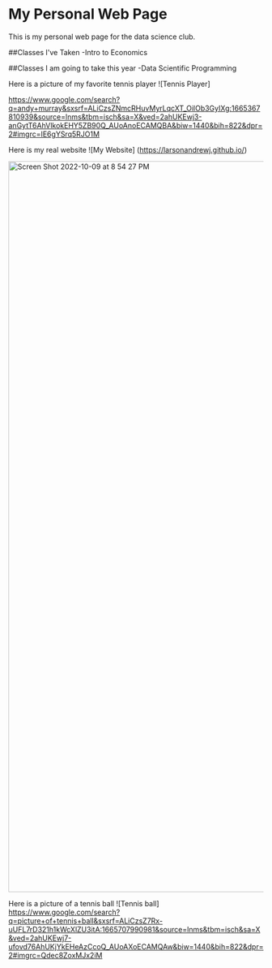# My Personal Web Page

This is my personal web page for the data science club.


##Classes I've Taken
-Intro to Economics

##Classes I am going to take this year
-Data Scientific Programming


Here is a picture of my favorite tennis player
![Tennis Player]

<https://www.google.com/search?q=andy+murray&sxsrf=ALiCzsZNmcRHuvMyrLqcXT_OilOb3GyIXg:1665367810939&source=lnms&tbm=isch&sa=X&ved=2ahUKEwj3-anGytT6AhVlkokEHY5ZB90Q_AUoAnoECAMQBA&biw=1440&bih=822&dpr=2#imgrc=IE6gYSrq5RJO1M>

Here is my real website
![My Website]
(https://larsonandrewj.github.io/)


<img width="1440" alt="Screen Shot 2022-10-09 at 8 54 27 PM" src="https://user-images.githubusercontent.com/113050384/194790073-5527a83d-c6ae-4f09-8ab5-4f1be1fe04de.png">

Here is a picture of a tennis ball
![Tennis ball]
<https://www.google.com/search?q=picture+of+tennis+ball&sxsrf=ALiCzsZ7Rx-uUFL7rD321h1kWcXlZU3itA:1665707990981&source=lnms&tbm=isch&sa=X&ved=2ahUKEwj7-ufovd76AhUKjYkEHeAzCcoQ_AUoAXoECAMQAw&biw=1440&bih=822&dpr=2#imgrc=Qdec8ZoxMJx2iM>
